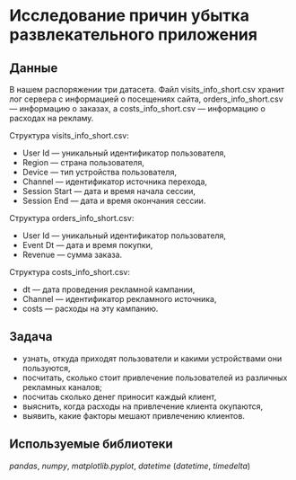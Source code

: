 # Исследование причин убытка развлекательного приложения

## Данные

В нашем распоряжении три датасета. Файл visits_info_short.csv хранит лог сервера с информацией о посещениях сайта, orders_info_short.csv — информацию о заказах, а costs_info_short.csv — информацию о расходах на рекламу.

Структура visits_info_short.csv:

- User Id — уникальный идентификатор пользователя,
- Region — страна пользователя,
- Device — тип устройства пользователя,
- Channel — идентификатор источника перехода,
- Session Start — дата и время начала сессии,
- Session End — дата и время окончания сессии.

Структура orders_info_short.csv:

- User Id — уникальный идентификатор пользователя,
- Event Dt — дата и время покупки,
- Revenue — сумма заказа.

Структура costs_info_short.csv:

- dt — дата проведения рекламной кампании,
- Channel — идентификатор рекламного источника,
- costs — расходы на эту кампанию.

## Задача

- узнать, откуда приходят пользователи и какими устройствами они пользуются,
- посчитать, сколько стоит привлечение пользователей из различных рекламных каналов;
- посчитаь сколько денег приносит каждый клиент,
- выяснить, когда расходы на привлечение клиента окупаются,
- выявить, какие факторы мешают привлечению клиентов.

## Используемые библиотеки
*pandas*, *numpy*, *matplotlib.pyplot*, *datetime* (*datetime*, *timedelta*)
